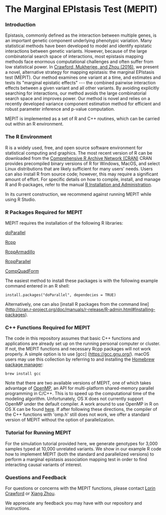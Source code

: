 # The Marginal EPIstasis Test (MEPIT)

### Introduction
Epistasis, commonly defined as the interaction between multiple genes, is an important genetic component underlying phenotypic variation. Many statistical methods have been developed to model and identify epistatic interactions between genetic variants. However, because of the large combinatorial search space of interactions, most epistasis mapping methods face enormous computational challenges and often suffer from low statistical power. In [Crawford, Mukherjee, and Zhou (2016)](http://biorxiv.org/content/early/2016/07/31/066985), we present a novel, alternative strategy for mapping epistasis: the marginal EPIstasis test (MEPIT). Our method examines one variant at a time, and estimates and tests its "marginal epistatic effects" --- the combined pairwise interaction effects between a given variant and all other variants. By avoiding explicitly searching for interactions, our method avoids the large combinatorial search space and improves power. Our method is novel and relies on a recently developed variance component estimation method for efficient and robust parameter inference and p-value computation.

MEPIT is implemented as a set of R and C++ routines, which can be carried out within an R environment.


### The R Environment
R is a widely used, free, and open source software environment for statistical computing and graphics. The most recent version of R can be downloaded from the 
[Comprehensive R Archive Network (CRAN)](http://cran.r-project.org/)
CRAN provides precompiled binary versions of R for Windows, MacOS, and select Linux distributions that are likely sufficient for many users' needs.  Users can also install R from source code;  however, this may require a significant amount of effort.  For specific details on how to compile, install, and manage R and R-packages, refer to the manual [R Installation and Administration](http://cran.r-project.org/doc/manuals/r-release/R-admin.html).

In its current construction, we recommend against running MEPIT while using R Studio.


### R Packages Required for MEPIT
MEPIT requires the installation of the following R libraries:

[doParallel](https://cran.r-project.org/web/packages/doParallel/index.html)

[Rcpp](https://cran.r-project.org/web/packages/Rcpp/index.html)

[RcppArmadillo](https://cran.r-project.org/web/packages/RcppArmadillo/index.html)

[RcppParallel](https://cran.r-project.org/web/packages/RcppParallel/index.html)

[CompQuadForm](https://cran.r-project.org/web/packages/CompQuadForm/index.html)

The easiest method to install these packages is with the following example command entered in an R shell:

    install.packages("doParallel", dependecies = TRUE)

Alternatively, one can also [install R packages from the command line]
              (http://cran.r-project.org/doc/manuals/r-release/R-admin.html#Installing-packages).

### C++ Functions Required for MEPIT
The code in this repository assumes that basic C++ functions and applications are already set up on the running personal computer or cluster. If not, the MEPIT functions and necessary Rcpp packages will not work properly. A simple option is to use [gcc] (https://gcc.gnu.org/). macOS users may use this collection by referring to and installing the [Homebrew package manager](http://brew.sh/index.html):

    brew install gcc

Note that there are two available versions of MEPIT, one of which takes advantage of [OpenMP](http://openmp.org/wp/), an API for multi-platform shared-memory parallel programming in C/C++. This is to speed up the computational time of the modeling algorithm. Unfortunately, OS X does not currently support OpenMP under the default compiler. A work around to use OpenMP in R on OS X can be found [here](http://thecoatlessprofessor.com/programming/openmp-in-r-on-os-x/). If after following these directions, the compiler of the C++ functions with 'omp.h' still does not work, we offer a standard version of MEPIT without the option of parallelization.
  

### Tutorial for Running MEPIT
For the simulation tutorial provided here, we generate genotypes for 3,000 samples typed at 10,000 unrelated variants. We show in our example R code how to implement MEPIT (both the standard and parallelized versions) to perform a marginal epistasis association mapping test in order to find interacting causal variants of interest.

### Questions and Feedback
For questions or concerns with the MEPIT functions, please contact
[Lorin Crawford](mailto:lac55@stat.duke.edu) or 
[Xiang Zhou](mailto:xzhousph@umich.edu).

We appreciate any feedback you may have with our repository and instructions.